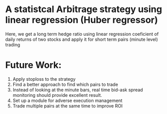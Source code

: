 # A statistcal Arbitrage strategy using linear regression (Huber regressor) 

Here, we get a long term hedge ratio using linear regression coeficient of daily returns of two stocks and apply it for short term pairs (minute level) trading 


# Future Work:

1) Apply stoploss to the strategy
2) Find a better approach to find which pairs to trade
3) Instead of looking at the minute bars, real time bid-ask spread monitoring should provide excellent result. 
4) Set up a module for adverse execution management 
5) Trade multiple pairs at the same time to improve ROI
